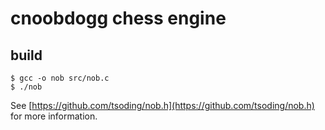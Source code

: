 # cnoobdogg chess engine

## build
```console
$ gcc -o nob src/nob.c
$ ./nob
```
See [https://github.com/tsoding/nob.h](https://github.com/tsoding/nob.h) for more information.

